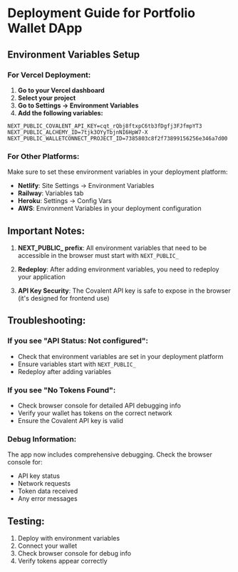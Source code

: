 # Deployment Guide for Portfolio Wallet DApp

## Environment Variables Setup

### For Vercel Deployment:

1. **Go to your Vercel dashboard**
2. **Select your project**
3. **Go to Settings → Environment Variables**
4. **Add the following variables:**

```
NEXT_PUBLIC_COVALENT_API_KEY=cqt_rQbj8ftxpC6tb3fDgfj3FJfmpYT3
NEXT_PUBLIC_ALCHEMY_ID=7tjk3OYyTbjnNI6HpW7-X
NEXT_PUBLIC_WALLETCONNECT_PROJECT_ID=7385803c8f2f73899156256e346a7d00
```

### For Other Platforms:

Make sure to set these environment variables in your deployment platform:

- **Netlify**: Site Settings → Environment Variables
- **Railway**: Variables tab
- **Heroku**: Settings → Config Vars
- **AWS**: Environment Variables in your deployment configuration

## Important Notes:

1. **NEXT_PUBLIC_ prefix**: All environment variables that need to be accessible in the browser must start with `NEXT_PUBLIC_`

2. **Redeploy**: After adding environment variables, you need to redeploy your application

3. **API Key Security**: The Covalent API key is safe to expose in the browser (it's designed for frontend use)

## Troubleshooting:

### If you see "API Status: Not configured":
- Check that environment variables are set in your deployment platform
- Ensure variables start with `NEXT_PUBLIC_`
- Redeploy after adding variables

### If you see "No Tokens Found":
- Check browser console for detailed API debugging info
- Verify your wallet has tokens on the correct network
- Ensure the Covalent API key is valid

### Debug Information:
The app now includes comprehensive debugging. Check the browser console for:
- API key status
- Network requests
- Token data received
- Any error messages

## Testing:

1. Deploy with environment variables
2. Connect your wallet
3. Check browser console for debug info
4. Verify tokens appear correctly

